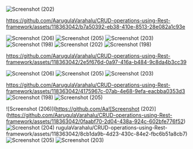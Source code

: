 ![Screenshot (202)](https://github.com/AarugulaVarahalu/CRUD-operations-using-Rest-framework/assets/118363042/76c88148-38b6-4b94-8a0b-d350f67e6887)


https://github.com/AarugulaVarahalu/CRUD-operations-using-Rest-framework/assets/118363042/b7a50392-eb38-410e-8513-28e082a1c93e

![Screenshot (206)](https://github.com/AarugulaVarahalu/CRUD-operations-using-Rest-framework/assets/118363042/bc6394cb-8776-4d1d-b315-5069db9d1a11)
![Screenshot (205)](https://github.com/AarugulaVarahalu/CRUD-operations-using-Rest-framework/assets/118363042/088cc33f-e1bb-492c-b482-9082b16d011e)
![Screenshot (203)](https://github.com/AarugulaVarahalu/CRUD-operations-using-Rest-framework/assets/118363042/4f6a7bd6-b180-41f1-bd8f-f5d1974ecc1a)
![Screenshot (198)](https://github.com/AarugulaVarahalu/CRUD-operations-using-Rest-framework/assets/118363042/f51e8324-cef8-4d54-948d-6b5db7fbb743)
![Screenshot (202)](https://github.com/AarugulaVarahalu/CRUD-operations-using-Rest-framework/assets/118363042/038eba73-bc86-4b02-a28d-e31be881822f)
![Screenshot (198)](https://github.com/AarugulaVarahalu/CRUD-operations-using-Rest-framework/assets/118363042/075d6833-9b58-4d69-97d3-ccd36c8e34e1)


https://github.com/AarugulaVarahalu/CRUD-operations-using-Rest-framework/assets/118363042/2e5f676d-0a97-416a-b484-9c8da4b3cc39

![Screenshot (206)](https://github.com/AarugulaVarahalu/CRUD-operations-using-Rest-framework/assets/118363042/05c41533-fc12-4193-a94e-89b1121ca6fb)
![Screenshot (205)](https://github.com/AarugulaVarahalu/CRUD-operations-using-Rest-framework/assets/118363042/769a3089-a1f2-4651-9a94-a3ddda41e2b6)
![Screenshot (203)](https://github.com/AarugulaVarahalu/CRUD-operations-using-Rest-framework/assets/118363042/8663bcf5-ec1d-4fde-a4db-7436269fd0e8)


https://github.com/AarugulaVarahalu/CRUD-operations-using-Rest-framework/assets/118363042/4175967c-07ab-4e68-9efa-eacbba0353d3
![Screenshot (198)](https://github.com/AarugulaVarahalu/CRUD-operations-using-Rest-framework/assets/118363042/85cedd0a-2118-43e0-b5a6-8d16adc2777f)
![Screenshot (205)](https://github.com/AarugulaVarahalu/CRUD-operations-using-Rest-framework/assets/118363042/94bbd69a-29bc-4209-9958-e729d1b329f8)

![Screenshot (206)](https://github.com/Aa![Screenshot (202)](https://github.com/AarugulaVarahalu/CRUD-operations-using-Rest-framework/assets/118363042/0faabf70-2d04-438a-924c-602bfe776f52)
![Screenshot (204)](https://github.com/AarugulaVarahalu/CRUD-operations-using-Rest-framework/assets/118363042/33ce8b47-b507-4c2b-9466-f55b3cab5bc3)
rugulaVarahalu/CRUD-operations-using-Rest-framework/assets/118363042/8cb1da9b-4d23-430c-84e2-fbc6b51a8cb7)
![Screenshot (205)](https://github.com/AarugulaVarahalu/CRUD-operations-using-Rest-framework/assets/118363042/3d96586c-0251-4abf-bf95-7ade23416efe)
![Screenshot (203)](https://github.com/AarugulaVarahalu/CRUD-operations-using-Rest-framework/assets/118363042/a02b994a-c922-4730-a174-a2cad4029020)
